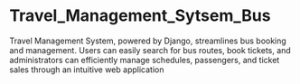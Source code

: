 # Travel_Management_Sytsem_Bus
Travel Management System, powered by Django, streamlines bus booking and management. Users can easily search for bus routes, book tickets, and administrators can efficiently manage schedules, passengers, and ticket sales through an intuitive web application
